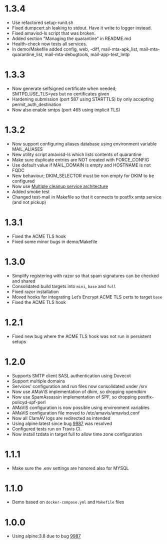 # 1.3.4

- Use refactored setup-runit.sh
- Fixed dumpcert.sh leaking to stdout. Have it write to logger instead.
- Fixed amavisd-ls script that was broken.
- Added section "Managing the quarantine" in README.md
- Health-check now tests all services.
- In demo/Makefile added config, web, -diff, mail-mta-apk_list, mail-mta-quarantine_list, mail-mta-debugtools, mail-app-test_lmtp


# 1.3.3

- Now generate selfsigned certificate when needed; SMTPD_USE_TLS=yes but no certificates given
- Hardening submission (port 587 using STARTTLS) by only accepting permit_auth_destination
- Now also enable smtps (port 465 using implicit TLS)

# 1.3.2

- Now support configuring aliases database using environment variable MAIL_ALIASES
- New utility script amavisd-ls which lists contents of quarantine
- Make sure duplicate entries are NOT created with FORCE_CONFIG
- Use default value if MAIL_DOMAIN is empty and HOSTNAME is not FQDC
- New behaviour; DKIM_SELECTOR must be non empty for DKIM to be configured
- Now use [Multiple cleanup service architecture](https://amavis.org/README.postfix.html#d0e1038)
- Added smoke test
- Changed test-mail in Makefile so that it connects to postfix smtp service (and not pickup)

# 1.3.1

- Fixed the ACME TLS hook
- Fixed some minor bugs in demo/Makefile

# 1.3.0

- Simplify registering with razor so that spam signatures can be checked and shared
- Consolidated build targets into `mini`, `base` and `full`
- Fixed razor installation
- Moved hooks for integrating Let’s Encrypt ACME TLS certs to target `base`
- Fixed the ACME TLS hook

# 1.2.1

- Fixed new bug where the ACME TLS hook was not run in persistent setups

# 1.2.0

- Supports SMTP client SASL authentication using Dovecot
- Support multiple domains
- Services' configuration and run files now consolidated under /srv
- Now use AMaViS implementation of dkim, so dropping opendkim
- Now use SpamAssassin implementation of SPF, so dropping postfix-policyd-spf-perl
- AMaViS configuration is now possible using environment variables
- AMaViS configuration file moved to /etc/amavis/amavisd.conf
- Now all ClamAV logs are redirected as intended
- Using alpine:latest since bug [9987](https://bugs.alpinelinux.org/issues/9987) was resolved
- Configured tests run on Travis CI.
- Now install tzdata in target full to allow time zone configuration

# 1.1.1

- Make sure the .env settings are honored also for MYSQL

# 1.1.0

- Demo based on `docker-compose.yml` and `Makefile` files

# 1.0.0

- Using alpine:3.8 due to bug [9987](https://bugs.alpinelinux.org/issues/9987)
